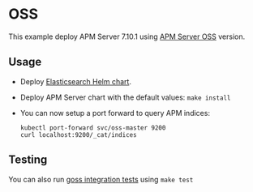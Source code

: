 # OSS

This example deploy APM Server 7.10.1 using [APM Server OSS][] version.


## Usage

* Deploy [Elasticsearch Helm chart][].

* Deploy APM Server chart with the default values: `make install`

* You can now setup a port forward to query APM indices:

  ```
  kubectl port-forward svc/oss-master 9200
  curl localhost:9200/_cat/indices
  ```


## Testing

You can also run [goss integration tests][] using `make test`


[apm server oss]: https://www.elastic.co/downloads/apm-oss
[elasticsearch helm chart]: https://github.com/elastic/helm-charts/tree/7.10/elasticsearch/examples/oss/
[goss integration tests]: https://github.com/elastic/helm-charts/tree/7.10/apm-server/examples/oss/test/goss.yaml
